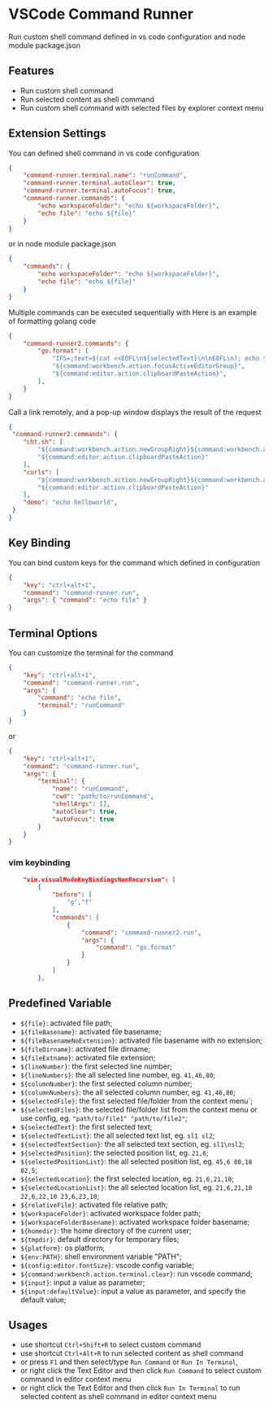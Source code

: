 # VSCode Command Runner

Run custom shell command defined in vs code configuration and node module package.json

## Features

* Run custom shell command
* Run selected content as shell command
* Run custom shell command with selected files by explorer context menu

## Extension Settings

You can defined shell command in vs code configuration

```json
{
    "command-runner.terminal.name": "runCommand",
    "command-runner.terminal.autoClear": true,
    "command-runner.terminal.autoFocus": true,
    "command-runner.commands": {
        "echo workspaceFolder": "echo ${workspaceFolder}",
        "echo file": "echo ${file}"
    }
}
```

or in node module package.json

```json
{
    "commands": {
        "echo workspaceFolder": "echo ${workspaceFolder}",
        "echo file": "echo ${file}"
    }
}
```

Multiple commands can be executed sequentially with
Here is an example of formatting golang code

```json
{
    "command-runner2.commands": {
        "go.format": [
            "IFS=;text=$(cat <<EOFL\n${selectedText}\n\nEOFL\n); echo $text | gofmt | iconv -f UTF-8 -t GBK | clip",
            "${command:workbench.action.focusActiveEditorGroup}",
            "${command:editor.action.clipboardPasteAction}",
        ],
    }
}

```

Call a link remotely, and a pop-up window displays the result of the request

```json
{
 "command-runner2.commands": {
    "cht.sh": [
        "${command:workbench.action.newGroupRight}${command:workbench.action.files.newUntitledFile}IFS=;text=$(curl -s cht.sh/${input}?style=bw); echo $text | clip",
        "${command:editor.action.clipboardPasteAction}"
    ],
    "curls": [
        "${command:workbench.action.newGroupRight}${command:workbench.action.files.newUntitledFile}IFS=;text=$(curl -s ${input}); echo $text | clip",
        "${command:editor.action.clipboardPasteAction}"
    ],
    "demo": "echo helloworld",
 }
}
```

## Key Binding

You can bind custom keys for the command which defined in configuration

```json
{
    "key": "ctrl+alt+1",
    "command": "command-runner.run",
    "args": { "command": "echo file" }
}
```

## Terminal Options

You can customize the terminal for the command

```json
{
    "key": "ctrl+alt+1",
    "command": "command-runner.run",
    "args": {
        "command": "echo file",
        "terminal": "runCommand"
    }
}
```

or

```json
{
    "key": "ctrl+alt+1",
    "command": "command-runner.run",
    "args": {
        "terminal": {
            "name": "runCommand",
            "cwd": "path/to/runCommand",
            "shellArgs": [],
            "autoClear": true,
            "autoFocus": true
        }
    }
}
```

### vim keybinding

```json
    "vim.visualModeKeyBindingsNonRecursive": [
        {
            "before": [
                "g","f"
            ],
            "commands": [
                {
                    "command": "command-runner2.run",
                    "args": {
                        "command": "go.format"
                    }
                }
            ]
        },


```

## Predefined Variable

* `${file}`: activated file path;
* `${fileBasename}`: activated file basename;
* `${fileBasenameNoExtension}`: activated file basename with no extension;
* `${fileDirname}`: activated file dirname;
* `${fileExtname}`: activated file extension;
* `${lineNumber}`: the first selected line number;
* `${lineNumbers}`: the all selected line number, eg. `41,46,80`;
* `${columnNumber}`: the first selected column number;
* `${columnNumbers}`: the all selected column number, eg. `41,46,80`;
* `${selectedFile}`: the first selected file/folder from the context menu`;
* `${selectedFiles}`: the selected file/folder list from the context menu or use config, eg. `"path/to/file1" "path/to/file2"`;
* `${selectedText}`: the first selected text;
* `${selectedTextList}`: the all selected text list, eg. `sl1 sl2`;
* `${selectedTextSection}`: the all selected text section, eg. `sl1\nsl2`;
* `${selectedPosition}`: the selected position list, eg. `21,6`;
* `${selectedPositionList}`: the all selected position list, eg. `45,6 80,18 82,5`;
* `${selectedLocation}`: the first selected location, eg. `21,6,21,10`;
* `${selectedLocationList}`: the all selected location list, eg. `21,6,21,10 22,6,22,10 23,6,23,10`;
* `${relativeFile}`: activated file relative path;
* `${workspaceFolder}`: activated workspace folder path;
* `${workspaceFolderBasename}`: activated workspace folder basename;
* `${homedir}`: the home directory of the current user;
* `${tmpdir}`: default directory for temporary files;
* `${platform}`: os platform;
* `${env:PATH}`: shell environment variable "PATH";
* `${config:editor.fontSize}`: vscode config variable;
* `${command:workbench.action.terminal.clear}`: run vscode command;
* `${input}`: input a value as parameter;
* `${input:defaultValue}`: input a value as parameter, and specify the default value;

## Usages

* use shortcut `Ctrl+Shift+R` to select custom command
* use shortcut `Ctrl+Alt+R` to run selected content as shell command
* or press `F1` and then select/type `Run Command` or `Run In Terminal`,
* or right click the Text Editor and then click `Run Command` to select custom command in editor context menu
* or right click the Text Editor and then click `Run In Terminal` to run selected content as shell command in editor context menu

